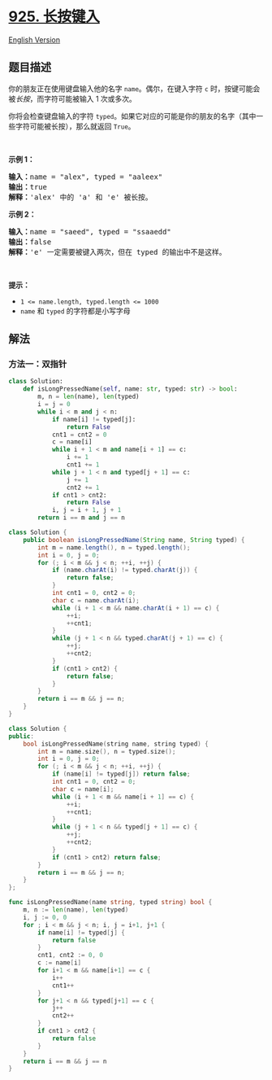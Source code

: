 # [925. 长按键入](https://leetcode.cn/problems/long-pressed-name)

[English Version](/solution/0900-0999/0925.Long%20Pressed%20Name/README_EN.md)

## 题目描述

<!-- 这里写题目描述 -->

<p>你的朋友正在使用键盘输入他的名字&nbsp;<code>name</code>。偶尔，在键入字符&nbsp;<code>c</code>&nbsp;时，按键可能会被<em>长按</em>，而字符可能被输入 1 次或多次。</p>

<p>你将会检查键盘输入的字符&nbsp;<code>typed</code>。如果它对应的可能是你的朋友的名字（其中一些字符可能被长按），那么就返回&nbsp;<code>True</code>。</p>

<p>&nbsp;</p>

<p><strong>示例 1：</strong></p>

<pre>
<strong>输入：</strong>name = "alex", typed = "aaleex"
<strong>输出：</strong>true
<strong>解释：</strong>'alex' 中的 'a' 和 'e' 被长按。
</pre>

<p><strong>示例 2：</strong></p>

<pre>
<strong>输入：</strong>name = "saeed", typed = "ssaaedd"
<strong>输出：</strong>false
<strong>解释：</strong>'e' 一定需要被键入两次，但在 typed 的输出中不是这样。
</pre>

<p>&nbsp;</p>

<p><strong>提示：</strong></p>

<ul>
	<li><code>1 &lt;= name.length, typed.length &lt;= 1000</code></li>
	<li><code>name</code> 和&nbsp;<code>typed</code>&nbsp;的字符都是小写字母</li>
</ul>

## 解法

### 方法一：双指针

<!-- tabs:start -->

```python
class Solution:
    def isLongPressedName(self, name: str, typed: str) -> bool:
        m, n = len(name), len(typed)
        i = j = 0
        while i < m and j < n:
            if name[i] != typed[j]:
                return False
            cnt1 = cnt2 = 0
            c = name[i]
            while i + 1 < m and name[i + 1] == c:
                i += 1
                cnt1 += 1
            while j + 1 < n and typed[j + 1] == c:
                j += 1
                cnt2 += 1
            if cnt1 > cnt2:
                return False
            i, j = i + 1, j + 1
        return i == m and j == n
```

```java
class Solution {
    public boolean isLongPressedName(String name, String typed) {
        int m = name.length(), n = typed.length();
        int i = 0, j = 0;
        for (; i < m && j < n; ++i, ++j) {
            if (name.charAt(i) != typed.charAt(j)) {
                return false;
            }
            int cnt1 = 0, cnt2 = 0;
            char c = name.charAt(i);
            while (i + 1 < m && name.charAt(i + 1) == c) {
                ++i;
                ++cnt1;
            }
            while (j + 1 < n && typed.charAt(j + 1) == c) {
                ++j;
                ++cnt2;
            }
            if (cnt1 > cnt2) {
                return false;
            }
        }
        return i == m && j == n;
    }
}
```

```cpp
class Solution {
public:
    bool isLongPressedName(string name, string typed) {
        int m = name.size(), n = typed.size();
        int i = 0, j = 0;
        for (; i < m && j < n; ++i, ++j) {
            if (name[i] != typed[j]) return false;
            int cnt1 = 0, cnt2 = 0;
            char c = name[i];
            while (i + 1 < m && name[i + 1] == c) {
                ++i;
                ++cnt1;
            }
            while (j + 1 < n && typed[j + 1] == c) {
                ++j;
                ++cnt2;
            }
            if (cnt1 > cnt2) return false;
        }
        return i == m && j == n;
    }
};
```

```go
func isLongPressedName(name string, typed string) bool {
	m, n := len(name), len(typed)
	i, j := 0, 0
	for ; i < m && j < n; i, j = i+1, j+1 {
		if name[i] != typed[j] {
			return false
		}
		cnt1, cnt2 := 0, 0
		c := name[i]
		for i+1 < m && name[i+1] == c {
			i++
			cnt1++
		}
		for j+1 < n && typed[j+1] == c {
			j++
			cnt2++
		}
		if cnt1 > cnt2 {
			return false
		}
	}
	return i == m && j == n
}
```

<!-- tabs:end -->

<!-- end -->
